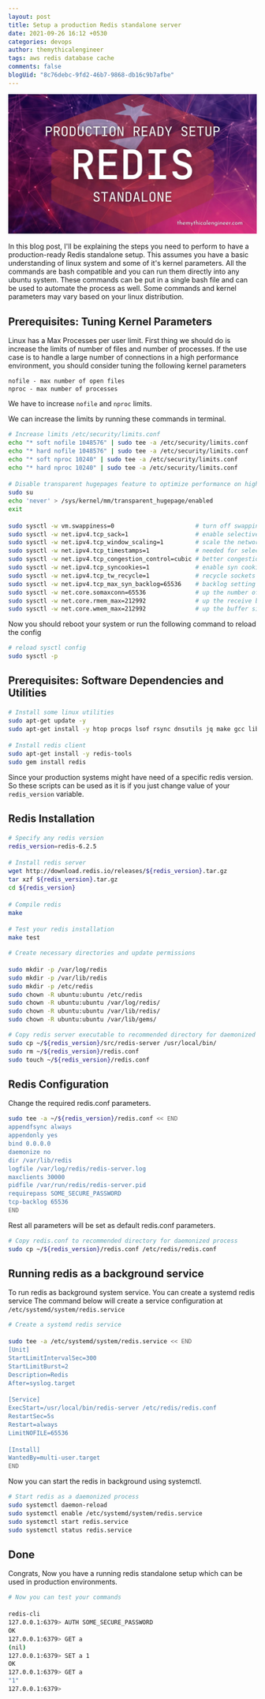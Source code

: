 ```yaml
---
layout: post
title: Setup a production Redis standalone server
date: 2021-09-26 16:12 +0530
categories: devops
author: themythicalengineer
tags: aws redis database cache
comments: false
blogUid: "8c76debc-9fd2-46b7-9868-db16c9b7afbe"
---
```

![redis-standalone-banner](/assets/images/setup-production-redis-standalone/production-ready-redis-standalone.webp)

In this blog post, I'll be explaining the steps you need to perform to have a production-ready Redis standalone setup.
This assumes you have a basic understanding of linux system and some of it's kernel parameters.
All the commands are bash compatible and you can run them directly into any ubuntu system.
These commands can be put in a single bash file and can be used to automate the process as well.
Some commands and kernel parameters may vary based on your linux distribution.


## Prerequisites: Tuning Kernel Parameters

Linux has a Max Processes per user limit. First thing we should do is increase the limits of number of files and number of processes. If the use case is to handle a large number of connections in a high performance environment, you should consider tuning the following kernel parameters

```
nofile - max number of open files
nproc - max number of processes
```

We have to increase `nofile` and `nproc` limits.

We can increase the limits by running these commands in terminal.
```bash
# Increase limits /etc/security/limits.conf 
echo "* soft nofile 1048576" | sudo tee -a /etc/security/limits.conf
echo "* hard nofile 1048576" | sudo tee -a /etc/security/limits.conf
echo "* soft nproc 10240" | sudo tee -a /etc/security/limits.conf
echo "* hard nproc 10240" | sudo tee -a /etc/security/limits.conf

# Disable transparent hugepages feature to optimize performance on high load
sudo su
echo 'never' > /sys/kernel/mm/transparent_hugepage/enabled
exit

sudo sysctl -w vm.swappiness=0                       # turn off swapping
sudo sysctl -w net.ipv4.tcp_sack=1                   # enable selective acknowledgements
sudo sysctl -w net.ipv4.tcp_window_scaling=1         # scale the network window
sudo sysctl -w net.ipv4.tcp_timestamps=1             # needed for selective acknowledgements
sudo sysctl -w net.ipv4.tcp_congestion_control=cubic # better congestion algorithm
sudo sysctl -w net.ipv4.tcp_syncookies=1             # enable syn cookies
sudo sysctl -w net.ipv4.tcp_tw_recycle=1             # recycle sockets quickly
sudo sysctl -w net.ipv4.tcp_max_syn_backlog=65536    # backlog setting
sudo sysctl -w net.core.somaxconn=65536              # up the number of connections per port
sudo sysctl -w net.core.rmem_max=212992              # up the receive buffer size
sudo sysctl -w net.core.wmem_max=212992              # up the buffer size for all connections

```

Now you should reboot your system or run the following command to reload the config
```bash
# reload sysctl config
sudo sysctl -p
```

## Prerequisites: Software Dependencies and Utilities

```bash
# Install some linux utilities
sudo apt-get update -y
sudo apt-get install -y htop procps lsof rsync dnsutils jq make gcc libc6-dev tcl ruby ruby-dev net-tools

# Install redis client
sudo apt-get install -y redis-tools
sudo gem install redis
```

Since your production systems might have need of a specific redis version. So these scripts can be used as it is if you just change value of your `redis_version` variable.

## Redis Installation

```bash
# Specify any redis version
redis_version=redis-6.2.5

# Install redis server
wget http://download.redis.io/releases/${redis_version}.tar.gz
tar xzf ${redis_version}.tar.gz
cd ${redis_version}

# Compile redis
make

# Test your redis installation
make test
```

```bash
# Create necessary directories and update permissions

sudo mkdir -p /var/log/redis
sudo mkdir -p /var/lib/redis
sudo mkdir -p /etc/redis
sudo chown -R ubuntu:ubuntu /etc/redis
sudo chown -R ubuntu:ubuntu /var/log/redis/
sudo chown -R ubuntu:ubuntu /var/lib/redis/
sudo chown -R ubuntu:ubuntu /var/lib/gems/
```

```bash
# Copy redis server executable to recommended directory for daemonized process
sudo cp ~/${redis_version}/src/redis-server /usr/local/bin/
sudo rm ~/${redis_version}/redis.conf
sudo touch ~/${redis_version}/redis.conf
```

## Redis Configuration

Change the required redis.conf parameters.

```bash
sudo tee -a ~/${redis_version}/redis.conf << END
appendfsync always
appendonly yes
bind 0.0.0.0
daemonize no
dir /var/lib/redis
logfile /var/log/redis/redis-server.log
maxclients 30000
pidfile /var/run/redis/redis-server.pid
requirepass SOME_SECURE_PASSWORD
tcp-backlog 65536
END
```

Rest all parameters will be set as default redis.conf parameters.

```bash
# Copy redis.conf to recommended directory for daemonized process
sudo cp ~/${redis_version}/redis.conf /etc/redis/redis.conf
```

## Running redis as a background service

To run redis as background system service. You can create a systemd redis service
The command below will create a service configuration at `/etc/systemd/system/redis.service`

```bash
# Create a systemd redis service

sudo tee -a /etc/systemd/system/redis.service << END
[Unit]
StartLimitIntervalSec=300
StartLimitBurst=2
Description=Redis
After=syslog.target

[Service]
ExecStart=/usr/local/bin/redis-server /etc/redis/redis.conf
RestartSec=5s
Restart=always
LimitNOFILE=65536

[Install]
WantedBy=multi-user.target
END
```

Now you can start the redis in background using systemctl.
```bash
# Start redis as a daemonized process
sudo systemctl daemon-reload
sudo systemctl enable /etc/systemd/system/redis.service
sudo systemctl start redis.service
sudo systemctl status redis.service
```

## Done

Congrats, Now you have a running redis standalone setup which can be used in production environments.
```bash
# Now you can test your commands

redis-cli
127.0.0.1:6379> AUTH SOME_SECURE_PASSWORD
OK
127.0.0.1:6379> GET a
(nil)
127.0.0.1:6379> SET a 1
OK
127.0.0.1:6379> GET a
"1"
127.0.0.1:6379>
```